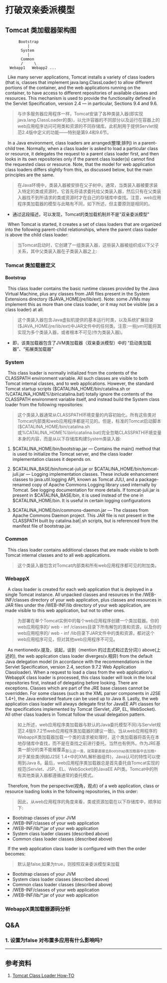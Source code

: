 # 打破双亲委派模型
## Tomcat 类加载器架构图
<div><pre><code>      Bootstrap
          |
       System
          |
       Common
       /     \
  Webapp1   Webapp2 ...</code></pre></div>

&nbsp;&nbsp;Like many server applications, Tomcat installs a variety of class loaders (that is, classes that implement java.lang.ClassLoader) to allow different portions of the container, and the web applications running on the container, to have access to different repositories of available classes and resources. This mechanism is used to provide the functionality defined in the Servlet Specification, version 2.4 — in particular, Sections 9.4 and 9.6.
> 与许多服务器应用程序一样，Tomcat安装了各种类装入器(即实现java.lang.ClassLoader的类)，以允许容器的不同部分以及运行在容器上的web应用程序访问可用类和资源的不同存储库。此机制用于提供Servlet规范2.4版中定义的功能——特别是第9.4和9.6节。

&nbsp;&nbsp;In a Java environment, class loaders are arranged(整理;排列) in a parent-child tree. Normally, when a class loader is asked to load a particular class or resource, it delegates the request to a parent class loader first, and then looks in its own repositories only if the parent class loader(s) cannot find the requested class or resource. Note, that the model for web application class loaders differs slightly from this, as discussed below, but the main principles are the same.
> 在Java环境中，类装入器被安排在父子树中。通常，当类装入器被要求装入特定的类或资源时，它首先将请求委托给父类装入器，然后只有在父类装入器找不到所请求的类或资源时才在自己的存储库中查找。注意，web应用程序类加载器的模型与此略有不同，如下所述，但主要原则是相同的。
- 通过这段描述，可以发现，Tomcat的类加载机制并不是"双亲委派模型"

&nbsp;&nbsp;When Tomcat is started, it creates a set of class loaders that are organized into the following parent-child relationships, where the parent class loader is above the child class loader:
> 当Tomcat启动时，它创建了一组类装入器，这些装入器被组织成以下父子关系，其中父类装入器在子类装入器之上:

### Tomcat 类加载器定义
#### Bootstrap
&nbsp;&nbsp;This class loader contains the basic runtime classes provided by the Java Virtual Machine, plus any classes from JAR files present in the System Extensions directory ($JAVA_HOME/jre/lib/ext). Note: some JVMs may implement this as more than one class loader, or it may not be visible (as a class loader) at all.
> 这个类装入器包含Java虚拟机提供的基本运行时类，以及系统扩展目录($JAVA_HOME/jre/lib/ext)中JAR文件中的任何类。注意:一些jvm可能将其实现为多个类装入器，或者根本不可见(作为类装入器)。
- 即，该类加载器包含了JVM类加载器（双亲委派模型）中的 “启动类加载器”、“拓展类加载器”

### System
&nbsp;&nbsp;This class loader is normally initialized from the contents of the CLASSPATH environment variable. All such classes are visible to both Tomcat internal classes, and to web applications. However, the standard Tomcat startup scripts ($CATALINA_HOME/bin/catalina.sh or %CATALINA_HOME%\bin\catalina.bat) totally ignore the contents of the CLASSPATH environment variable itself, and instead build the System class loader from the following repositories:
> 这个类装入器通常从CLASSPATH环境变量的内容初始化。所有这些类对Tomcat内部类和web应用程序都是可见的。但是，标准的Tomcat启动脚本($CATALINA_HOME/bin/catalina.sh或%CATALINA_HOME%\bin\catalina.bat)完全忽略CLASSPATH环境变量本身的内容，而是从以下存储库构建System类装入器:
1. $CATALINA_HOME/bin/bootstrap.jar — Contains the main() method that is used to initialize the Tomcat server, and the class loader implementation classes it depends on.

2. $CATALINA_BASE/bin/tomcat-juli.jar or $CATALINA_HOME/bin/tomcat-juli.jar — Logging implementation classes. These include enhancement classes to java.util.logging API, known as Tomcat JULI, and a package-renamed copy of Apache Commons Logging library used internally by Tomcat. See logging documentation for more details. If tomcat-juli.jar is present in $CATALINA_BASE/bin, it is used instead of the one in $CATALINA_HOME/bin. It is useful in certain logging configurations

3. $CATALINA_HOME/bin/commons-daemon.jar — The classes from Apache Commons Daemon project. This JAR file is not present in the CLASSPATH built by catalina.bat|.sh scripts, but is referenced from the manifest file of bootstrap.jar.

### Common
&nbsp;&nbsp;This class loader contains additional classes that are made visible to both Tomcat internal classes and to all web applications.
> 这个类装入器包含对Tomcat内部类和所有web应用程序都可见的附加类。

### WebappX
&nbsp;&nbsp;A class loader is created for each web application that is deployed in a single Tomcat instance. All unpacked classes and resources in the /WEB-INF/classes directory of your web application, plus classes and resources in JAR files under the /WEB-INF/lib directory of your web application, are made visible to this web application, but not to other ones.
> 为部署在单个Tomcat实例中的每个web应用程序创建一个类加载器。你的web应用程序的/ web - inf /classes目录下所有解包的类和资源，以及你的web应用程序的/ web - inf /lib目录下JAR文件中的类和资源，都对这个web应用程序可见，但对其他web应用程序不可见。

&nbsp;&nbsp;As mentioned(v.提及，说起，谈到（mention 的过去式和过去分词）) above(上述的), the web application class loader diverges(v.相异) from the default Java delegation model (in accordance with the recommendations in the Servlet Specification, version 2.4, section 9.7.2 Web Application Classloader). When a request to load a class from the web application's WebappX class loader is processed, this class loader will look in the local repositories first, instead of delegating before looking. There are exceptions. Classes which are part of the JRE base classes cannot be overridden. For some classes (such as the XML parser components in J2SE 1.4+), the Java endorsed feature can be used up to Java 8. Lastly, the web application class loader will always delegate first for JavaEE API classes for the specifications implemented by Tomcat (Servlet, JSP, EL, WebSocket). All other class loaders in Tomcat follow the usual delegation pattern.
> 如上所述，web应用程序类加载器与默认的Java委托模型不同(与Servlet规范2.4版9.7.2节web应用程序类加载器的建议一致)。当从web应用程序的WebappX类加载器加载一个类的请求被处理时，这个类加载器将首先在本地存储库中查找，而不是在查找之前进行委托。当然也有例外。作为JRE基类一部分的类不能被覆盖<sub>那么这一类，就需要直接去Bootstrap类加载器中去加载</sub>。对于某些类(例如J2SE 1.4+中的XML解析器组件)，Java认可的特性可以使用到Java 8。最后，web应用程序类加载器总是首先委托由Tomcat实现的规范(Servlet、JSP、EL、WebSocket)的JavaEE API类。Tomcat中的所有其他类装入器都遵循通常的委托模式。

&nbsp;&nbsp;Therefore, from the perspective(视角，观点) of a web application, class or resource loading looks in the following repositories, in this order:
> 因此，从web应用程序的角度来看，类或资源加载在以下存储库中，顺序如下:
- Bootstrap classes of your JVM
- /WEB-INF/classes of your web application
- /WEB-INF/lib/*.jar of your web application
- System class loader classes (described above)
- Common class loader classes (described above)

&nbsp;&nbsp;If the web application class loader is configured with <Loader delegate="true"/> then the order becomes:
> 默认是false,如果为true，则按照双亲委派模型来加载
- Bootstrap classes of your JVM
- System class loader classes (described above)
- Common class loader classes (described above)
- /WEB-INF/classes of your web application
- /WEB-INF/lib/*.jar of your web application

### WebappX类加载器源码分析

## Q&A
### 1. <Loader delegate="true"/> 设置为false 对布置多应用有什么影响吗?
---
## 参考资料
1. [Tomcat Class Loader How-TO](https://tomcat.apache.org/tomcat-8.0-doc/class-loader-howto.html)
